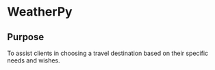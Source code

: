 # WeatherPy

## Purpose

To assist clients in choosing a travel destination based on their specific needs and wishes. 
